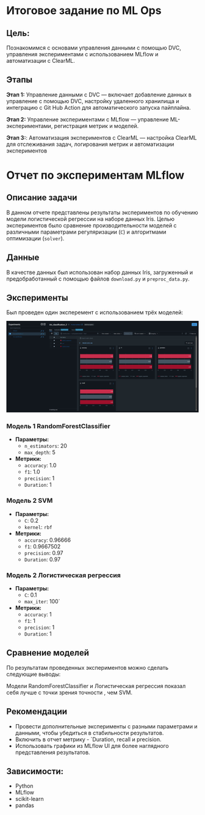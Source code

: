 # **Итоговое задание по ML Ops**
## Цель:

Познакомимся с основами управления данными с помощью DVC, управления экспериментами с использованием MLflow и автоматизации с ClearML. 

## Этапы

**Этап 1:** Управление данными с DVC — включает добавление данных в управление с помощью DVC, настройку удаленного хранилища и интеграцию с Git Hub Action для автоматического запуска пайплайна.

**Этап 2:** Управление экспериментами с MLflow — управление ML-экспериментами, регистрация метрик и моделей.

**Этап 3:**: Автоматизация экспериментов с ClearML — настройка ClearML для отслеживания задач, логирования метрик и автоматизации экспериментов

# Отчет по экспериментам MLflow

## Описание задачи

В данном отчете представлены результаты экспериментов по обучению модели логистической регрессии на наборе данных Iris. Целью экспериментов было сравнение производительности моделей с различными параметрами регуляризации (`C`) и алгоритмами оптимизации (`solver`).

## Данные

В качестве данных был использован набор данных Iris, загруженный и предобработанный с помощью файлов `download.py` и `preproc_data.py`.

## Эксперименты

Был проведен один эксперемент с использованием трёх моделей:

![Скриншот MLflow UI](screens/experement.jpg)

### Модель 1 RandomForestClassifier

*   **Параметры:**
    *   `n_estimators`: 20
    *   `max_depth`: 5
*   **Метрики:**
    *   `accuracy`: 1.0
    *   `f1`: 1.0
    *   `precision`: 1
    *   `Duration`: 1

### Модель 2 SVM

*   **Параметры:**
    *   `C`: 0.2
    *   `kernel`: `rbf`
*   **Метрики:**
    *   `accuracy`: 0.96666
    *   `f1`: 0.9667502
    *   `precision`: 0.97
    *   `Duration`: 0.97

### Модель 2 Логистическая регрессия

*   **Параметры:**
    *   `C`: 0.1
    *   `max_iter`: 100`
*   **Метрики:**
    *   `accuracy`: 1
    *   `f1`: 1
    *   `precision`: 1
    *   `Duration`: 1

## Сравнение моделей

По результатам проведенных экспериментов можно сделать следующие выводы:



Модели RandomForestClassifier и Логистическая регрессия  показал себя лучше с точки зрения точности , чем SVM. 

## Рекомендации

*   Провести дополнительные эксперименты с разными параметрами и данными, чтобы убедиться в стабильности результатов.
*   Включить в отчет метрику - `Duration, recall и precision.
*   Использовать графики из MLflow UI для более наглядного представления результатов.

## Зависимости:

* Python
* MLflow
* scikit-learn
* pandas